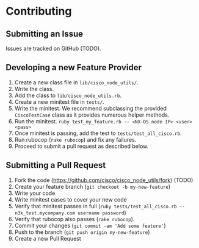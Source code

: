 # Contributing

## Submitting an Issue

Issues are tracked on GitHub (TODO).

## Developing a new Feature Provider

1. Create a new class file in `lib/cisco_node_utils/`.
2. Write the class.
3. Add the class to `lib/cisco_node_utils.rb`.
4. Create a new minitest file in `tests/`.
5. Write the minitest. We recommend subclassing the provided `CiscoTestCase`
   class as it provides numerous helper methods.
6. Run the minitest. `ruby test_my_feature.rb -- <NX-OS node IP> <user> <pass>`
7. Once minitest is passing, add the test to `tests/test_all_cisco.rb`.
8. Run rubocop (`rake rubocop`) and fix any failures.
9. Proceed to submit a pull request as described below.

## Submitting a Pull Request

1. Fork the code (https://github.com/cisco/cisco_node_utils/fork) (TODO)
2. Create your feature branch (`git checkout -b my-new-feature`)
3. Write your code
4. Write minitest cases to cover your new code
5. Verify that minitest passes in full (`ruby tests/test_all_cisco.rb --
   n3k_test.mycompany.com username password`)
6. Verify that rubocop also passes (`rake rubocop`).
7. Commit your changes (`git commit -am 'Add some feature'`)
8. Push to the branch (`git push origin my-new-feature`)
9. Create a new Pull Request
